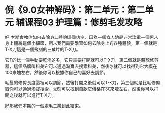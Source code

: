 # 倪《9.0女神解码》：第二单元：第二单元 辅课程03 护理篇：修剪毛发攻略 

好 本期會教你如何去除身上體貌這個功率，因為一個女人她是非常注重一個男人身上體貌這個小細節，所以我們需要學習如何去除身上的各種體貌，第一個就是T-X刀這是一個飛刻的三成片的T-X刀。

它T的比一個手動要乾淨的多，它只需要打開就可以T-X刀，第二個就是體貌修剪器，這個品牌叫科美它可以通過淘寶去搜索科美，然後你就可以找得到它大概在100來塊左右，然後你可以根據你自己的喜好去調節。

毛髮的修剪長度這裡可以調節，然後打開之後就可以T-X刀，第三個就是比毛修剪器你可以通過淘寶搜索，光刻可以找到自款它價格在30來塊左右，然後你可以打開之後就可以進行T-X刀。

好那我們本期的一個處毛工業到此結束。